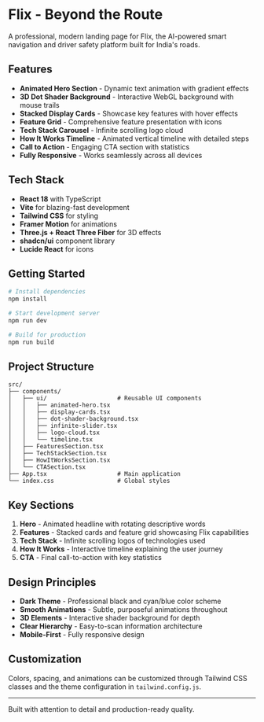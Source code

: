 # Flix - Beyond the Route

A professional, modern landing page for Flix, the AI-powered smart navigation and driver safety platform built for India's roads.

## Features

- **Animated Hero Section** - Dynamic text animation with gradient effects
- **3D Dot Shader Background** - Interactive WebGL background with mouse trails
- **Stacked Display Cards** - Showcase key features with hover effects
- **Feature Grid** - Comprehensive feature presentation with icons
- **Tech Stack Carousel** - Infinite scrolling logo cloud
- **How It Works Timeline** - Animated vertical timeline with detailed steps
- **Call to Action** - Engaging CTA section with statistics
- **Fully Responsive** - Works seamlessly across all devices

## Tech Stack

- **React 18** with TypeScript
- **Vite** for blazing-fast development
- **Tailwind CSS** for styling
- **Framer Motion** for animations
- **Three.js + React Three Fiber** for 3D effects
- **shadcn/ui** component library
- **Lucide React** for icons

## Getting Started

```bash
# Install dependencies
npm install

# Start development server
npm run dev

# Build for production
npm run build
```

## Project Structure

```
src/
├── components/
│   ├── ui/                    # Reusable UI components
│   │   ├── animated-hero.tsx
│   │   ├── display-cards.tsx
│   │   ├── dot-shader-background.tsx
│   │   ├── infinite-slider.tsx
│   │   ├── logo-cloud.tsx
│   │   └── timeline.tsx
│   ├── FeaturesSection.tsx
│   ├── TechStackSection.tsx
│   ├── HowItWorksSection.tsx
│   └── CTASection.tsx
├── App.tsx                    # Main application
└── index.css                  # Global styles
```

## Key Sections

1. **Hero** - Animated headline with rotating descriptive words
2. **Features** - Stacked cards and feature grid showcasing Flix capabilities
3. **Tech Stack** - Infinite scrolling logos of technologies used
4. **How It Works** - Interactive timeline explaining the user journey
5. **CTA** - Final call-to-action with key statistics

## Design Principles

- **Dark Theme** - Professional black and cyan/blue color scheme
- **Smooth Animations** - Subtle, purposeful animations throughout
- **3D Elements** - Interactive shader background for depth
- **Clear Hierarchy** - Easy-to-scan information architecture
- **Mobile-First** - Fully responsive design

## Customization

Colors, spacing, and animations can be customized through Tailwind CSS classes and the theme configuration in `tailwind.config.js`.

---

Built with attention to detail and production-ready quality.
